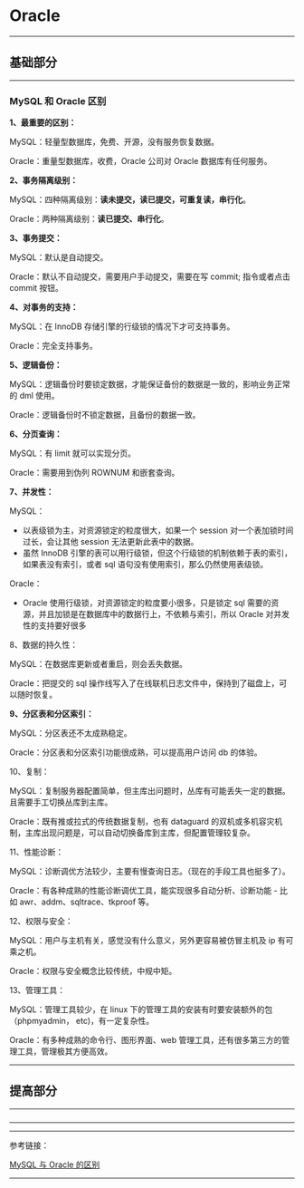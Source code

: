 # Oracle

---

## 基础部分

---

### MySQL 和 Oracle 区别

**1、最重要的区别：**

MySQL：轻量型数据库，免费、开源，没有服务恢复数据。

Oracle：重量型数据库，收费，Oracle 公司对 Oracle 数据库有任何服务。

**2、事务隔离级别：**

MySQL：四种隔离级别：**读未提交，读已提交，可重复读，串行化**。

Oracle：两种隔离级别：**读已提交、串行化**。

**3、事务提交：**

MySQL：默认是自动提交。

Oracle：默认不自动提交，需要用户手动提交，需要在写 commit; 指令或者点击 commit 按钮。

**4、对事务的支持：**

MySQL：在 InnoDB 存储引擎的行级锁的情况下才可支持事务。

Oracle：完全支持事务。

**5、逻辑备份：**

MySQL：逻辑备份时要锁定数据，才能保证备份的数据是一致的，影响业务正常的 dml 使用。

Oracle：逻辑备份时不锁定数据，且备份的数据一致。

**6、分页查询：**

MySQL：有 limit 就可以实现分页。

Oracle：需要用到伪列 ROWNUM 和嵌套查询。

**7、并发性：**

MySQL：

- 以表级锁为主，对资源锁定的粒度很大，如果一个 session 对一个表加锁时间过长，会让其他 session 无法更新此表中的数据。
- 虽然 InnoDB 引擎的表可以用行级锁，但这个行级锁的机制依赖于表的索引，如果表没有索引，或者 sql 语句没有使用索引，那么仍然使用表级锁。

Oracle：

- Oracle 使用行级锁，对资源锁定的粒度要小很多，只是锁定 sql 需要的资源，并且加锁是在数据库中的数据行上，不依赖与索引，所以 Oracle 对并发性的支持要好很多

8、数据的持久性：

MySQL：在数据库更新或者重启，则会丢失数据。

Oracle：把提交的 sql 操作线写入了在线联机日志文件中，保持到了磁盘上，可以随时恢复。

**9、分区表和分区索引：**

MySQL：分区表还不太成熟稳定。

Oracle：分区表和分区索引功能很成熟，可以提高用户访问 db 的体验。

10、复制：

MySQL：复制服务器配置简单，但主库出问题时，丛库有可能丢失一定的数据。且需要手工切换丛库到主库。

Oracle：既有推或拉式的传统数据复制，也有 dataguard 的双机或多机容灾机制，主库出现问题是，可以自动切换备库到主库，但配置管理较复杂。

11、性能诊断：

MySQL：诊断调优方法较少，主要有慢查询日志。（现在的手段工具也挺多了）。

Oracle：有各种成熟的性能诊断调优工具，能实现很多自动分析、诊断功能 - 比如 awr、addm、sqltrace、tkproof 等。

12、权限与安全：

MySQL：用户与主机有关，感觉没有什么意义，另外更容易被仿冒主机及 ip 有可乘之机。

Oracle：权限与安全概念比较传统，中规中矩。

13、管理工具：

MySQL：管理工具较少，在 linux 下的管理工具的安装有时要安装额外的包（phpmyadmin， etc)，有一定复杂性。

Oracle：有多种成熟的命令行、图形界面、web 管理工具，还有很多第三方的管理工具，管理极其方便高效。

---

## 提高部分

---

###

---





---

参考链接：

[MySQL 与 Oracle 的区别](https://blog.csdn.net/baidu_37107022/article/details/77043959)
[]()

---

